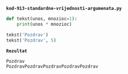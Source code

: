 
<a name="kod-913-standardne-vrijednosti-argumenata.py"/>

**`kod-913-standardne-vrijednosti-argumenata.py`**
```python
def tekst(unos, mnozioc=1):
    print(unos * mnozioc)

tekst('Pozdrav')
tekst('Pozdrav', 5)
```
**`Rezultat`**
```
Pozdrav
PozdravPozdravPozdravPozdravPozdrav
```
